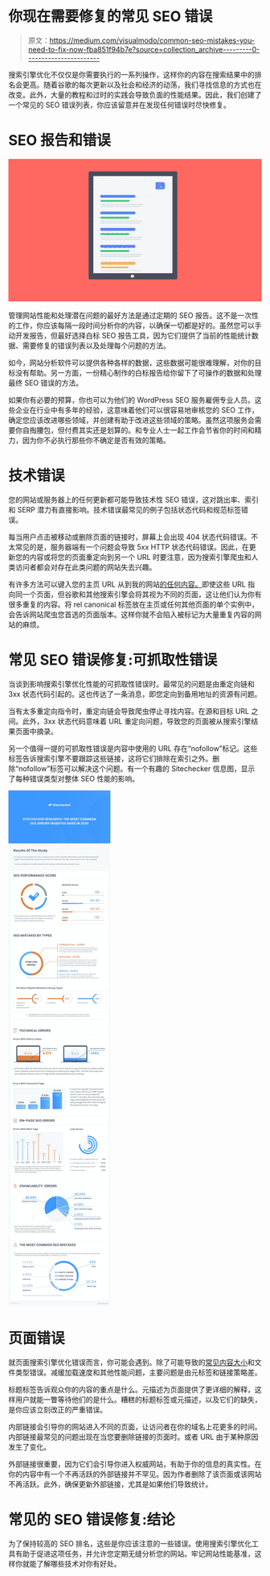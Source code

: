 # 你现在需要修复的常见 SEO 错误

> 原文：<https://medium.com/visualmodo/common-seo-mistakes-you-need-to-fix-now-fba851f94b7e?source=collection_archive---------0----------------------->

搜索引擎优化不仅仅是你需要执行的一系列操作，这样你的内容在搜索结果中的排名会更高。随着谷歌的每次更新以及社会和经济的动荡，我们寻找信息的方式也在改变。此外，大量的教程和过时的实践会导致负面的性能结果。因此，我们创建了一个常见的 SEO 错误列表，你应该留意并在发现任何错误时尽快修复。

# SEO 报告和错误

![](img/cf8fb1219b7ac0c1019328fcf90aa39f.png)

管理网站性能和处理潜在问题的最好方法是通过定期的 SEO 报告。这不是一次性的工作，你应该每隔一段时间分析你的内容，以确保一切都是好的。虽然您可以手动开发报告，但最好选择白标 SEO 报告工具，因为它们提供了当前的性能统计数据、需要修复的错误列表以及处理每个问题的方法。

如今，网站分析软件可以提供各种各样的数据，这些数据可能很难理解，对你的目标没有帮助。另一方面，一份精心制作的白标报告给你留下了可操作的数据和处理最终 SEO 错误的方法。

如果你有必要的预算，你也可以为他们的 WordPress SEO 服务雇佣专业人员。这些企业在行业中有多年的经验，这意味着他们可以很容易地审核您的 SEO 工作，确定您应该改进哪些领域，并创建有助于改进这些领域的策略。虽然这项服务会需要你自掏腰包，但付费其实还是划算的。和专业人士一起工作会节省你的时间和精力，因为你不必执行那些你不确定是否有效的策略。

# 技术错误

您的网站或服务器上的任何更新都可能导致技术性 SEO 错误，这对跳出率、索引和 SERP 潜力有直接影响。技术错误最常见的例子包括状态代码和规范标签错误。

每当用户点击被移动或删除页面的链接时，屏幕上会出现 404 状态代码错误。不太常见的是，服务器端有一个问题会导致 5xx HTTP 状态代码错误。因此，在更新您的内容或将您的页面重定向到另一个 URL 时要注意，因为搜索引擎爬虫和人类访问者都会对存在此类问题的网站失去兴趣。

有许多方法可以键入您的主页 URL 从到我的网站[的任何内容。](http://www.mywebsite.com.)即使这些 URL 指向同一个页面，但谷歌和其他搜索引擎会将其视为不同的页面，这让他们认为你有很多重复的内容。将 rel canonical 标签放在主页或任何其他页面的单个实例中，会告诉网站爬虫您首选的页面版本。这样你就不会陷入被标记为大量重复内容的网站的麻烦。

# 常见 SEO 错误修复:可抓取性错误

当谈到影响搜索引擎优化性能的可抓取性错误时。最常见的问题是由重定向链和 3xx 状态代码引起的。这也传达了一条消息，即您定向到备用地址的资源有问题。

当有太多重定向指令时，重定向链会导致爬虫停止寻找内容。在源和目标 URL 之间。此外，3xx 状态代码意味着 URL 重定向问题，导致您的页面被从搜索引擎结果页面中摘录。

另一个值得一提的可抓取性错误是内容中使用的 URL 存在“nofollow”标记。这些标签告诉搜索引擎不要跟踪这些链接，这将它们排除在索引之外。删除“nofollow”标签可以解决这个问题。有一个有趣的 Sitechecker 信息图，显示了每种错误类型对整体 SEO 性能的影响。

![](img/0c1bedfb87b14ab5689bfb12eb96ae30.png)

# 页面错误

就页面搜索引擎优化错误而言，你可能会遇到。除了可能导致的[常见内容大小](https://visualmodo.com/4-benefits-of-using-keyword-research-tools-for-your-seo/)和文件类型错误。减缓加载速度和其他性能问题，主要问题是由元标签和链接策略差。

标题标签告诉观众你的内容的重点是什么。元描述为页面提供了更详细的解释，这样用户就能一瞥等待他们的是什么。糟糕的标题标签或元描述，以及它们的缺失，是你应该立刻改正的严重错误。

内部链接会引导你的网站进入不同的页面，让访问者在你的域名上花更多的时间。内部链接最常见的问题出现在当您要删除链接的页面时。或者 URL 由于某种原因发生了变化。

外部链接很重要，因为它们会引导你进入权威网站，有助于你的信息的真实性。在你的内容中有一个不再活跃的外部链接并不罕见。因为作者删除了该页面或该网站不再活跃。此外，确保更新外部链接，尤其是如果他们导致统计。

# 常见的 SEO 错误修复:结论

为了保持较高的 SEO 排名，这些是你应该注意的一些错误。使用搜索引擎优化工具有助于促进这项任务，并允许您定期无缝分析您的网站。牢记网站性能基准，这样你就能了解哪些技术对你有好处。